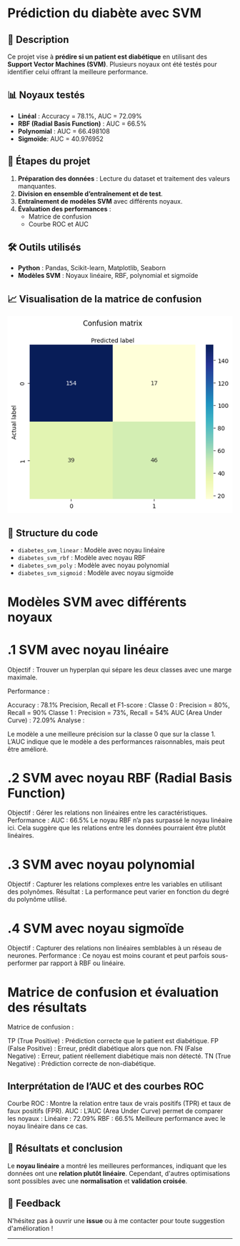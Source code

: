 # Prédiction du diabète avec SVM

## 📝 Description
Ce projet vise à **prédire si un patient est diabétique** en utilisant des **Support Vector Machines (SVM)**. Plusieurs noyaux ont été testés pour identifier celui offrant la meilleure performance.

## 📊 Noyaux testés
- **Linéal** : Accuracy = 78.1%, AUC = 72.09%
- **RBF (Radial Basis Function)** : AUC = 66.5%
- **Polynomial** : AUC = 66.498108
- **Sigmoïde**: AUC = 40.976952

## 🔧 Étapes du projet
1. **Préparation des données** : Lecture du dataset et traitement des valeurs manquantes.
2. **Division en ensemble d’entraînement et de test**.
3. **Entraînement de modèles SVM** avec différents noyaux.
4. **Évaluation des performances** :
   - Matrice de confusion
   - Courbe ROC et AUC

## 🛠️ Outils utilisés
- **Python** : Pandas, Scikit-learn, Matplotlib, Seaborn
- **Modèles SVM** : Noyaux linéaire, RBF, polynomial et sigmoïde

## 📈 Visualisation de la matrice de confusion
![Confusion Matrix](image/matrice_de_confusion.png)

## 📂 Structure du code
- `diabetes_svm_linear` : Modèle avec noyau linéaire
- `diabetes_svm_rbf` : Modèle avec noyau RBF
- `diabetes_svm_poly` : Modèle avec noyau polynomial
- `diabetes_svm_sigmoid` : Modèle avec noyau sigmoïde

#  Modèles SVM avec différents noyaux
# .1 SVM avec noyau linéaire
Objectif : Trouver un hyperplan qui sépare les deux classes avec une marge maximale.

Performance :

Accuracy : 78.1%
Precision, Recall et F1-score :
Classe 0 : Precision = 80%, Recall = 90%
Classe 1 : Precision = 73%, Recall = 54%
AUC (Area Under Curve) : 72.09%
Analyse :

Le modèle a une meilleure précision sur la classe 0 que sur la classe 1.
L’AUC indique que le modèle a des performances raisonnables, mais peut être amélioré.
# .2 SVM avec noyau RBF (Radial Basis Function)
Objectif : Gérer les relations non linéaires entre les caractéristiques.
Performance :
AUC : 66.5%
Le noyau RBF n’a pas surpassé le noyau linéaire ici. Cela suggère que les relations entre les données pourraient être plutôt linéaires.
# .3 SVM avec noyau polynomial
Objectif : Capturer les relations complexes entre les variables en utilisant des polynômes.
Résultat : La performance peut varier en fonction du degré du polynôme utilisé.
# .4 SVM avec noyau sigmoïde
Objectif : Capturer des relations non linéaires semblables à un réseau de neurones.
Performance : Ce noyau est moins courant et peut parfois sous-performer par rapport à RBF ou linéaire.
# Matrice de confusion et évaluation des résultats
Matrice de confusion :

TP (True Positive) : Prédiction correcte que le patient est diabétique.
FP (False Positive) : Erreur, prédit diabétique alors que non.
FN (False Negative) : Erreur, patient réellement diabétique mais non détecté.
TN (True Negative) : Prédiction correcte de non-diabétique.
## Interprétation de l’AUC et des courbes ROC
Courbe ROC : Montre la relation entre taux de vrais positifs (TPR) et taux de faux positifs (FPR).
AUC : L’AUC (Area Under Curve) permet de comparer les noyaux :
Linéaire : 72.09%
RBF : 66.5%
Meilleure performance avec le noyau linéaire dans ce cas.

## 🚀 Résultats et conclusion
Le **noyau linéaire** a montré les meilleures performances, indiquant que les données ont une **relation plutôt linéaire**. Cependant, d'autres optimisations sont possibles avec une **normalisation** et **validation croisée**.

## 💬 Feedback
N'hésitez pas à ouvrir une **issue** ou à me contacter pour toute suggestion d'amélioration !

---

